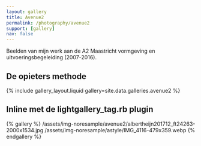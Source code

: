 ```yaml
---
layout: gallery
title: Avenue2
permalink: /photography/avenue2
support: [gallery]
nav: false
---
```


Beelden van mijn werk aan de A2 Maastricht vormgeving en uitvoeringsbegeleiding
(2007-2016).

## De opieters methode

{% include gallery_layout.liquid gallery=site.data.galleries.avenue2 %}

## Inline met de lightgallery_tag.rb plugin

{% gallery %}
/assets/img-noresample/avenue2/albertheijn201712_ft24263-2000x1534.jpg
/assets/img-noresample/astyle/IMG_4116-479x359.webp
{% endgallery %}
